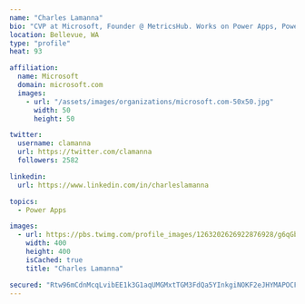 ```yaml
---
name: "Charles Lamanna"
bio: "CVP at Microsoft, Founder @ MetricsHub. Works on Power Apps, Power Automate, Power Virtual Agent, Common Data Service and Dynamics 365."
location: Bellevue, WA
type: "profile"
heat: 93

affiliation:
  name: Microsoft
  domain: microsoft.com
  images:
    - url: "/assets/images/organizations/microsoft.com-50x50.jpg"
      width: 50
      height: 50

twitter:
  username: clamanna
  url: https://twitter.com/clamanna
  followers: 2582

linkedin:
  url: https://www.linkedin.com/in/charleslamanna

topics:
  - Power Apps

images:
  - url: https://pbs.twimg.com/profile_images/1263202626922876928/g6qGbHZ-_400x400.jpg
    width: 400
    height: 400
    isCached: true
    title: "Charles Lamanna"

secured: "Rtw96mCdnMcqLvibEE1k3G1aqUMGMxtTGM3FdQa5YInkgiNOKF2eJHYMAPOCFRXmiXNWNXsszSSOSFo16EMcTQ8/lqhetGFUajkPST30Z4QxAZyN3RDZFm6Vq7Hk7eovhTDd74kM0nYnHuvj26Ifa3Yrt6cQJFgfNzE8Duf/eSFs9IIgLUZv4WeZPV7MxOB7AoYYA2ExYnHTQtCC6R4+0XPUpWtjsK5J7jfBw1xD9VtiaohqVfI75oHoZJIAJ3RvtedZU+9hyR5X6D0I23ALlnkJiaSea2I7D/OJFPHSh6br48taD2hzxd1GUPX/m4/zSbUAaHZ/KMld3iSDlfB4XNoB9QAS3yCI4mIKisyChU4M/ZXlBrTxTYjpuQij69uWfyLfPsJ/HbTh86/HABS2yyKnQDMEQKggugu2Rk3GL3o=;IhVNB8ZxDOTNREcrUWS6TA=="
---
```



